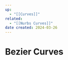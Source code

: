 ```yaml
---
up:
  - "[[Curves]]"
related:
  - "[[Nurbs Curves]]"
date created: 2024-03-26
---
```

# Bezier Curves
